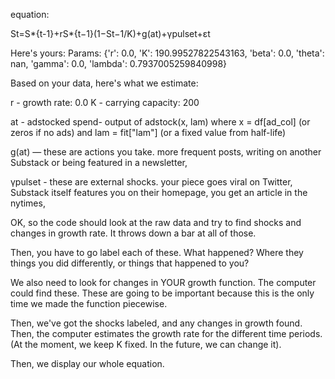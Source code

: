 equation:

St​=S*{t-1}​+rS*{t−1}​(1−St−1​/K)+g(at​)+γpulset​+εt​




Here's yours:
Params: {'r': 0.0, 'K': 190.99527822543163, 'beta': 0.0, 'theta': nan, 'gamma': 0.0, 'lambda': 0.7937005259840998}


Based on your data, here's what we estimate:

r - growth rate: 0.0
K - carrying capacity: 200

at - adstocked spend- output of adstock(x, lam) where x = df[ad_col] (or zeros if no ads) and lam = fit["lam"] (or a fixed value from half-life)


g(at) — these are actions you take. more frequent posts, writing on another Substack or being featured in a newsletter, 

γpulset - these are external shocks. your piece goes viral on Twitter, Substack itself features you on their homepage, you get an article in the nytimes, 





OK, so the code should look at the raw data and try to find shocks and changes in growth rate. It throws down a bar at all of those.

Then, you have to go label each of these. What happened? Where they things you did differently, or things that happened to you?

We also need to look for changes in YOUR growth function. The computer could find these. These are going to be important because this is the only time we made the function piecewise.


Then, we've got the shocks labeled, and any changes in growth found. Then, the computer estimates the growth rate for the different time periods. (At the moment, we keep K fixed. In the future, we can change it).

Then, we display our whole equation.


